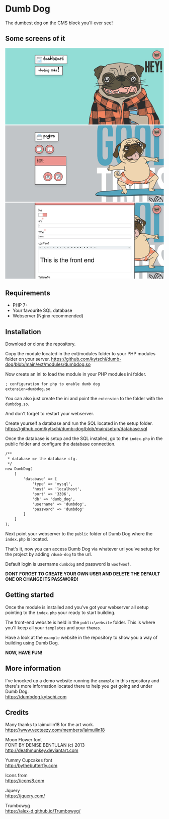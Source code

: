 # Dumb Dog
The dumbest dog on the CMS block you'll ever see!

## Some screens of it
![Snapshot](https://github.com/kytschi/dumb-dog/blob/main/screen-1.jpg)
![Snapshot](https://github.com/kytschi/dumb-dog/blob/main/screen-2.jpg)
![Snapshot](https://github.com/kytschi/dumb-dog/blob/main/screen-3.jpg)

## Requirements

* PHP 7+
* Your favourite SQL database
* Webserver (Nginx recommended)

## Installation

Download or clone the repository.

Copy the module located in the ext/modules folder to your PHP modules folder on your server.
https://github.com/kytschi/dumb-dog/blob/main/ext/modules/dumbdog.so

Now create an ini to load the module in your PHP modules ini folder.
```
; configuration for php to enable dumb dog
extension=dumbdog.so
```

You can also just create the ini and point the `extension` to the folder with the `dumbdog.so`.

And don't forget to restart your webserver.

Create yourself a database and run the SQL located in the setup folder.
https://github.com/kytschi/dumb-dog/blob/main/setup/database.sql

Once the database is setup and the SQL installed, go to the `index.php` in the public folder and configure the database connection.

```
/**
 * database => the database cfg.
 */
new DumbDog(
    [
        'database' => [
            'type' => 'mysql',
            'host' => 'localhost',
            'port' => '3306',
            'db' => 'dumb_dog',
            'username' => 'dumbdog',
            'password' => 'dumbdog'
        ]
    ]
);
```

Next point your webserver to the `public` folder of Dumb Dog where the `index.php` is located.

That's it, now you can access Dumb Dog via whatever url you've setup for the project by adding `/dumb-dog` to the url.

Default login is username `dumbdog` and password is `woofwoof`.

**DONT FORGET TO CREATE YOUR OWN USER AND DELETE THE DEFAULT ONE OR CHANGE ITS PASSWORD!**

## Getting started

Once the module is installed and you've got your webserver all setup pointing to the `index.php` your ready to start building.

The front-end website is held in the `public\website` folder. This is where you'll keep all your `templates` and your `themes`.

Have a look at the `example` website in the repository to show you a way of building using Dumb Dog.

**NOW, HAVE FUN!**

## More information

I've knocked up a demo website running the `example` in this repository and there's more information located there to help you get going and under Dumb Dog.\
https://dumbdog.kytschi.com

## Credits
Many thanks to laimuilin18 for the art work.\
https://www.vecteezy.com/members/laimuilin18

Moon Flower font\
FONT BY DENISE BENTULAN (c) 2013\
http://deathmunkey.deviantart.com

Yummy Cupcakes font\
http://bythebutterfly.com

Icons from\
https://icons8.com

Jquery\
https://jquery.com/

Trumbowyg\
https://alex-d.github.io/Trumbowyg/